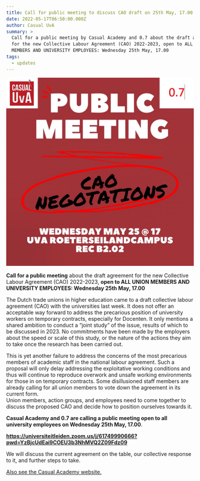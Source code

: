 ```yaml
---
title: Call for public meeting to discuss CAO draft on 25th May, 17.00
date: 2022-05-17T06:50:00.000Z
author: Casual UvA
summary: >
  Call for a public meeting by Casual Academy and 0.7 about the draft agreement
  for the new Collective Labour Agreement (CAO) 2022-2023, open to ALL UNION
  MEMBERS AND UNIVERSITY EMPLOYEES: Wednesday 25th May, 17.00
tags:
  - updates
---
```

![PUBLIC MEETING CAO NEGOTIATIONS: WEDNESDAY MAY 25 @ 17 - UVA ROETERSEILANDCAMPUS - REC B2.02](/static/img/ftm3truxsaa2hjm.jpg "Call for public meeting CAO Negotiations: May 25, 17.00, REC B2.02")

**Call for a public meeting** about the draft agreement for the new Collective Labour Agreement (CAO) 2022-2023, **open to ALL UNION MEMBERS AND UNIVERSITY EMPLOYEES: Wednesday 25th May, 17.00**

The Dutch trade unions in higher education came to a draft collective labour agreement (CAO) with the universities last week. It does not offer an acceptable way forward to address the precarious position of university workers on temporary contracts, especially for Docenten. It only mentions a shared ambition to conduct a “joint study” of the issue, results of which to be discussed in 2023. No commitments have been made by the employers about the speed or scale of this study, or the nature of the actions they aim to take once the research has been carried out. 

This is yet another failure to address the concerns of the most precarious members of academic staff in the national labour agreement. Such a proposal will only delay addressing the exploitative working conditions and thus will continue to reproduce overwork and unsafe working environments for those in on temporary contracts. Some disillusioned staff members are already calling for all union members to vote down the agreement in its current form.\
Union members, action groups, and employees need to come together to discuss the proposed CAO and decide how to position ourselves towards it.

**Casual Academy and 0.7 are calling a public meeting open to all university employees on Wednesday 25th May, 17.00**.

**<https://universiteitleiden.zoom.us/j/61749990666?pwd=YzBjcUdEai9COEU3b3NhMVQ2Z09Fdz09>**

We will discuss the current agreement on the table, our collective response to it, and further steps to take.

[Also see the Casual Academy website.](https://casualacademy.nl/news/statement-on-cao/)
